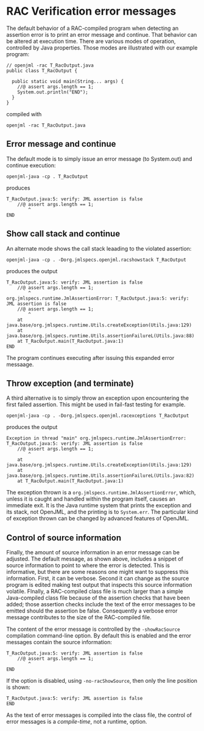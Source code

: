 # RAC Verification error messages

The default behavior of a RAC-compiled program when detecting an assertion error is to print an error message and continue.
That behavior can be altered at execution time. There are various modes of operation, controlled by Java properties.
Those modes are illustrated with our example program:

```
// openjml -rac T_RacOutput.java
public class T_RacOutput {

  public static void main(String... args) {
    //@ assert args.length == 1;
    System.out.println("END");
  }
}
```
compiled with

`openjml -rac T_RacOutput.java`

## Error message and continue

The default mode is to simply issue an error message (to System.out) and continue execution:

`openjml-java -cp . T_RacOutput`

produces

```
T_RacOutput.java:5: verify: JML assertion is false
    //@ assert args.length == 1;
        ^
END
```

## Show call stack and continue

An alternate mode shows the call stack leaading to the violated assertion:

`openjml-java -cp . -Dorg.jmlspecs.openjml.racshowstack T_RacOutput`

produces the output

```
T_RacOutput.java:5: verify: JML assertion is false
    //@ assert args.length == 1;
        ^
org.jmlspecs.runtime.JmlAssertionError: T_RacOutput.java:5: verify: JML assertion is false
    //@ assert args.length == 1;
        ^
	at java.base/org.jmlspecs.runtime.Utils.createException(Utils.java:129)
	at java.base/org.jmlspecs.runtime.Utils.assertionFailureL(Utils.java:88)
	at T_RacOutput.main(T_RacOutput.java:1)
END
```

The program continues executing after issuing this expanded error messaage.

## Throw exception (and terminate)

A third alternative is to simply throw an exception upon encountering the first failed assertion. This might be used in fail-fast testing for example.

`openjml-java -cp . -Dorg.jmlspecs.openjml.racexceptions T_RacOutput`

produces the output

```
Exception in thread "main" org.jmlspecs.runtime.JmlAssertionError: T_RacOutput.java:5: verify: JML assertion is false
    //@ assert args.length == 1;
        ^
	at java.base/org.jmlspecs.runtime.Utils.createException(Utils.java:129)
	at java.base/org.jmlspecs.runtime.Utils.assertionFailureL(Utils.java:82)
	at T_RacOutput.main(T_RacOutput.java:1)
```

The exception thrown is a `org.jmlspecs.runtime.JmlAssertionError`, which, unless it is caught and handled within the program itself, causes an immediate exit. 
It is the Java runtime system that prints the exception and its stack, not OpenJML, and the printing is to `System.err`.
The particular kind of exception thrown can be changed by advanced features of OpenJML.

## Control of source information

Finally, the amount of source information in an error message can be adjusted. The default message, as shown above, includes a snippet of source information to point to where the error is detected.
This is informative, but there are some reasons one might want to suppress this information. First, it can be verbose. Second it can change as
the source program is edited making test output that inspects this source information volatile. FInally, a RAC-compiled class file is much larger than a simple Java-compiled class file because of the assertion checks that have been added; those assertion checks include the text of the
error messages to be emitted should the assertion be false. Consequently a verbose error message contributes to the size of the 
RAC-compiled file.

The content of the error message is controlled by the `-showRacSource` compilation command-line option. By default this is enabled and
the error messages contain the source information:

```
T_RacOutput.java:5: verify: JML assertion is false
    //@ assert args.length == 1;
        ^
END
```

If the option is disabled, using `-no-racShowSource`, then only the line position is shown:
```
T_RacOutput.java:5: verify: JML assertion is false
END
```

As the text of error messages is compiled into the class file, the control of error messages is a *compile-time*, not a runtime, option.



